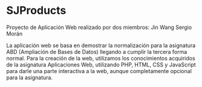 # SJProducts
Proyecto de Aplicación Web realizado por dos miembros:
Jin Wang
Sergio Morán

La aplicación web se basa en demostrar la normalización para la asignatura ABD (Ampliación de Bases de Datos) llegando a cumplir la tercera forma normal.
Para la creación de la web, utilizamos los conocimientos acquiridos de la asignatura Aplicaciones Web, utilizando PHP, HTML, CSS y JavaScript para darle 
una parte interactiva a la web, aunque completamente opcional para la asignatura.
